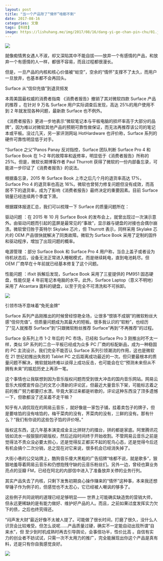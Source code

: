 ```yaml
---
layout: post
title: "当一个产品除了“情怀”啥都不剩"
date: 2017-08-16
categories: 文章
tags: [科技]
image: https://lishuhang.me/img/2017/08/16/dang-yi-ge-chan-pin-chu/01.jpg
---
```


![](http://mmbiz.qpic.cn/mmbiz_jpg/AdRKyBVLoHKRuj17CQmiaEJW6jpLqNPq3KFNWFo4Qp36lHczAbGnbGaCtILE2o6M9T6XDCebOKXAWK8pCamyaPA/0.jpeg)

就像痴情男女遇人不淑，却又深陷其中不能自拔——放弃一个有感情的产品，和放弃一个有感情的人一样，都很不容易，而且过程都很漫长。

但是，一旦产品的内核和核心价值被“蛀空”，空余的“情怀”支撑不了太久，而用户一旦放弃，也基本都不会再回头。

Surface 从“信仰充值”到退货频发

本周美国最权威的消费者指南 《消费者报告》撤销了其对微软四款 Surface 产品的推荐 。在针对 9 万名 Surface 用户实际调查后发现，高达 25%的用户使用不到 2 年就发现各种问题，最新款 Surface 也不例外。

《消费者报告》更进一步地表示“微软笔记本与平板电脑的损坏率高于大部分的品牌”，因为难以对微软其他产品的预期可靠性做保证，而无法再推荐该公司的笔记本或平板。没过几天，另一家评测网站 HotHardware 也评价称，Surface 系列的硬件可靠性明显低于对手。

“Surface 之父”Panos Panay 反对指控，Surface 团队判断 Surface Pro 4 和 Surface Book 在 1~2 年的故障率和返修率，明显低于《消费者报告》所称的 25%。但是，微软长期博客作者 Paul Thurrott 获得了微软的一份内部备忘录，可能进一步印证了《消费者报告》的说法。

根据备忘录，2015 年 Surface Book 上市之后几个月的退货率高达 17%，Surface Pro 4 的退货率也高达 16%。微软也曾努力修复问题但没有成效，而高居不下的退货率，成为了影响《消费者报告》最终决定的重要因素。目前 Surface 销量已经连续两个季度下滑。

根据媒体报道汇总，我们可以梳理一下 Surface 的质量问题所在：

驱动问题 ：在 2015 年 10 月 Surface Book 的发布会上，就曾出现过一次演示意外。由驱动问题而引起的蓝屏是最常见的“事故”，显示器与键盘的对接也会偶尔崩溃。微软曾归咎于英特尔 Skylake 芯片，但 Thurrott 表示，同样采用 Skylake 芯片的 OEM 产品很快就解决了同类故障。微软为 Surface Book 采用了定制的固件和驱动程序，增加了出现问题的概率。

电源管理 ：部分 Surface Book 和 Surface Pro 4 用户称，当合上盖子或者设为待机状态后，设备无法正常进入睡眠模式，而是继续耗电，直到电池耗尽。但 OEM 厂商早在十年前就已经基本修复了这个问题。

性能问题 ：ifixit 拆解后发现，Surface Book 采用了三星提供的 PM951 固态硬盘，性能仅是 4 年前笔记本电脑的水平。此外，Surface Laptop（意义不明地）采用了 Alcantara 面料的键盘，以至于完全不可清洗和不可拆卸。

![](https://lishuhang.me/img/2017/08/16/dang-yi-ge-chan-pin-chu/01.jpg)

引领市场不意味着“免死金牌”

Surface 系列产品刚推出的时候曾经惊艳全场，让很多“恨铁不成钢”的微软粉丝大感“信仰充值”。但质量问题成为其最大的短板。很多我认识的“软粉”，也经历了“见人就推荐 Surface”到“只跟微软粉丝推荐 Surface”再到“不再推荐”的过程。

Surface 全系列上市 1-2 年后的 PC 市场，已经和 Surface Pro 3 刚推出时不太一样，类似 SP 系列的二合一平板已经成为众多 PC 厂商的标配新品，成为一种稳固的 PC 主流设计。我们完全不能否认 Surface 系列引领潮流的作用，这也是微软在 21 世纪初推出失败的 Tablet PC 之后距离成功最近的一次。但只要最根本的质量问题不解决，微软就始终难以谈得上成功反击，也可能会在它“预测未来但从不拥有未来”的尴尬历史上再添一笔。

这个事情也让我联想到因为音乐版权问题而受到很大冲击的国内音乐网站。网易云音乐大规模宣传自己的文艺小清新的评论区，但最近大量音乐下架，可能标志着之前的推广努力都要打水漂。毕竟大家过来都是听歌的，评论这种东西没了顶多遗憾一下，但歌都没了还呆着不走干嘛？

知乎有人调侃现在的网易云音乐 ，就好像是一家包子铺，挂着卖包子的牌子，但是要啥馅的没有啥馅的，梅干菜肉的没有，荠菜肉的没有，三鲜的没有。那有什么？“我们有你说的这些包子馅的评价呀。”

版权这东西，这几年基本演变成金主比拼财力的擂台，拼的都是家底。阿里腾讯花钱如流水一般狠狠的砸版权，然后近段时间终于开始收割。不管网易云音乐之前是觉得法不责众没必要太担心，还是觉得反正都买不起的鸵鸟心态，还是觉得今后还有机会搞个二次分销，总之现在对它来说，很多机会已经消失掉了。

大街小巷的公交站牌上，酷狗音乐傻大黑粗的广告招牌“啥都不说，就是歌多”，狠狠地羞辱着网易云音乐和仍想抱残守缺的云音乐粉丝们。另外一边，曾经也算业务亮点的豆瓣 FM，已经在阿北的内部信中进入了准备放弃关停的业务行列。

其实产品失去了内核，只剩下发售初期良心操作赚来的“情怀”这种事，本来我还想举锤子作为例子的，但感觉也不太忍心，它已经被人嘲讽的够多了。

这些例子共同说明的道理已经足够明显—— 世界上可能确实缺造势的营销大师，但永远更稀缺的是有能力做好、维护好产品的人。而且，之前如果过度发挥实力欠下的债，之后也终究得还。

“闷声发大财”最近好像不太被人提了。可能做了很长时间，打磨了很久，没什么人识货会比较难受。但怎么说呢……产品质量过硬，确实不一定能自动出现所谓“自来水”，但 至少到时机成熟时再去引导舆论，会事倍功半，性价比高 。自信有实力的创业者不妨试试，只需一次不太用力的推广，完全能展现出你这个产品是真有料，还是只有你自我感觉良好。

![](https://lishuhang.me/img/2017/08/16/dang-yi-ge-chan-pin-chu/02.jpg)